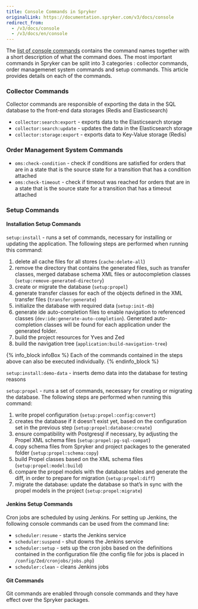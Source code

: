 ```yaml
---
title: Console Commands in Spryker
originalLink: https://documentation.spryker.com/v3/docs/console
redirect_from:
  - /v3/docs/console
  - /v3/docs/en/console
---
```


The [list of console commands](/docs/scos/dev/developer-guides/202001.0/development-guide/back-end/data-manipulation/data-enrichment/console-commands/getting-the-list-of-console-commands-and-available-options.html) contains the command names together with a short description of what the command does. The most important commands in Spryker can be split into 3 categories : collector commands, order managemenet system commands and setup commands. This article provides details on each of the commands.

### Collector Commands

Collector commands are responsible of exporting the data in the SQL database to the front-end data storages (Redis and Elasticsearch)

* `collector:search:export` - exports data to the Elasticsearch storage
* `collector:search:update` - updates the data in the Elasticsearch storage
* `collector:storage:export` - exports data to Key-Value storage (Redis)

### Order Management System Commands

* `oms:check-condition` - check if conditions are satisfied for orders that are in a state that is the source state for a transition that has a condition attached
* `oms:check-timeout` - check if timeout was reached for orders that are in a state that is the source state for a transition that has a timeout attached

### Setup Commands
#### Installation Setup Commands

`setup:install` - runs a set of commands, necessary for installing or updating the application. The following steps are performed when running this command:

1. delete all cache files for all stores (`cache:delete-all`)
2. remove the directory that contains the generated files, such as transfer classes, merged database schema XML files or autocompletion classes (`setup:remove-generated-directory`)
3. create or migrate the database (`setup:propel`)
4. generate transfer classes for each of the objects defined in the XML transfer files (`transfer:generate`)
5. initialize the database with required data (`setup:init-db`)
6. generate ide auto-completion files to enable navigation to referenced classes (`dev:ide:generate-auto-completion`). Generated auto-completion classes will be found for each application under the generated folder.
7. build the project resources for Yves and Zed
8. build the navigation tree (`application:build-navigation-tree`)

{% info_block infoBox %}
Each of the commands contained in the steps above can also be executed individually.
{% endinfo_block %}

`setup:install:demo-data` - inserts demo data into the database for testing reasons

`setup:propel` - runs a set of commands, necessary for creating or migrating the database. The following steps are performed when running this command:

1. write propel configuration (`setup:propel:config:convert`)
2. creates the database if it doesn’t exist yet, based on the configuration set in the previous step (`setup:propel:database:create`)
3. ensure compatibility with Postgresql if necessary, by adjusting the Propel XML schema files (`setup:propel:pg-sql-compat`)
4. copy schema files from Spryker and project packages to the generated folder (`setup:propel:schema:copy`)
5. build Propel classes based on the XML schema files (`setup:propel:model:build`)
6. compare the propel models with the database tables and generate the diff, in order to prepare for migration (`setup:propel:diff`)
7. migrate the database: update the database so that’s in sync with the propel models in the project (`setup:propel:migrate`)

#### Jenkins Setup Commands

Cron jobs are scheduled by using Jenkins. For setting up Jenkins, the following console commands can be used from the command line:

* `scheduler:resume` - starts the Jenkins service
* `scheduler:suspend` - shut downs the Jenkins service
* `scheduler:setup` - sets up the cron jobs based on the definitions contained in the configuration file (the config file for jobs is placed in `/config/Zed/cronjobs/jobs.php`)
* `scheduler:clean` - cleans Jenkins jobs

#### Git Commands
Git commands are enabled through console commands and they have effect over the Spryker packages.
